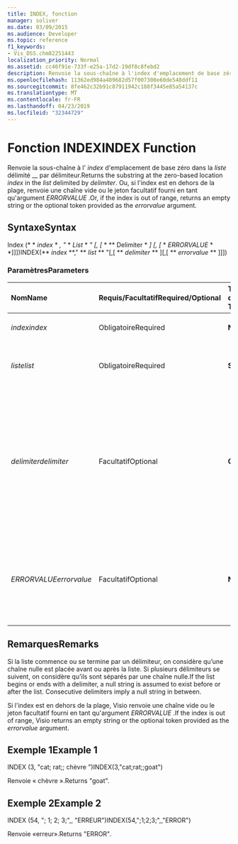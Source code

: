 ```yaml
---
title: INDEX, fonction
manager: soliver
ms.date: 03/09/2015
ms.audience: Developer
ms.topic: reference
f1_keywords:
- Vis_DSS.chm82251443
localization_priority: Normal
ms.assetid: cc46f91e-733f-e25a-17d2-19df8c8febd2
description: Renvoie la sous-chaîne à l'index d'emplacement de base zéro dans la liste délimité par délimiteur. Ou, si l'index est en dehors de la plage, renvoie une chaîne vide ou le jeton facultatif fourni en tant qu'argument ERRORVALUE.
ms.openlocfilehash: 11362ed984a489682d57f007300e60de548ddf11
ms.sourcegitcommit: 8fe462c32b91c87911942c188f3445e85a54137c
ms.translationtype: MT
ms.contentlocale: fr-FR
ms.lasthandoff: 04/23/2019
ms.locfileid: "32344729"
---
```

# <a name="index-function"></a><span data-ttu-id="0c1b6-104">Fonction INDEX</span><span class="sxs-lookup"><span data-stu-id="0c1b6-104">INDEX Function</span></span>

<span data-ttu-id="0c1b6-105">Renvoie la sous-chaîne à l' _index_ d'emplacement de base zéro dans la _liste_ délimité __ par délimiteur.</span><span class="sxs-lookup"><span data-stu-id="0c1b6-105">Returns the substring at the zero-based location  _index_ in the  _list_ delimited by  _delimiter_.</span></span> <span data-ttu-id="0c1b6-106">Ou, si l'index est en dehors de la plage, renvoie une chaîne vide ou le jeton facultatif fourni en tant qu'argument *ERRORVALUE* .</span><span class="sxs-lookup"><span data-stu-id="0c1b6-106">Or, if the index is out of range, returns an empty string or the optional token provided as the  *errorvalue*  argument.</span></span> 
  
## <a name="syntax"></a><span data-ttu-id="0c1b6-107">Syntaxe</span><span class="sxs-lookup"><span data-stu-id="0c1b6-107">Syntax</span></span>

<span data-ttu-id="0c1b6-108">Index (\* \* *index* \* *, "* \* *List* \* *" [, [* \* \*\* Delimiter \* *] [, [* \* *ERRORVALUE* \* \*]]])</span><span class="sxs-lookup"><span data-stu-id="0c1b6-108">INDEX(\*\* *index* \*\*," \*\* *list* \*\* "[,[ \*\* *delimiter* \*\* ][,[ \*\* *errorvalue* \*\* ]]])</span></span> 
  
### <a name="parameters"></a><span data-ttu-id="0c1b6-109">Paramètres</span><span class="sxs-lookup"><span data-stu-id="0c1b6-109">Parameters</span></span>

|<span data-ttu-id="0c1b6-110">**Nom**</span><span class="sxs-lookup"><span data-stu-id="0c1b6-110">**Name**</span></span>|<span data-ttu-id="0c1b6-111">**Requis/Facultatif**</span><span class="sxs-lookup"><span data-stu-id="0c1b6-111">**Required/Optional**</span></span>|<span data-ttu-id="0c1b6-112">**Type de données**</span><span class="sxs-lookup"><span data-stu-id="0c1b6-112">**Data Type**</span></span>|<span data-ttu-id="0c1b6-113">**Description**</span><span class="sxs-lookup"><span data-stu-id="0c1b6-113">**Description**</span></span>|
|:-----|:-----|:-----|:-----|
| <span data-ttu-id="0c1b6-114">_index_</span><span class="sxs-lookup"><span data-stu-id="0c1b6-114">_index_</span></span> <br/> |<span data-ttu-id="0c1b6-115">Obligatoire</span><span class="sxs-lookup"><span data-stu-id="0c1b6-115">Required</span></span>  <br/> |<span data-ttu-id="0c1b6-116">**Number**</span><span class="sxs-lookup"><span data-stu-id="0c1b6-116">**Number**</span></span> <br/> |<span data-ttu-id="0c1b6-117">Emplacement à localiser.</span><span class="sxs-lookup"><span data-stu-id="0c1b6-117">The location that you want to find.</span></span>  <br/> |
| <span data-ttu-id="0c1b6-118">_liste_</span><span class="sxs-lookup"><span data-stu-id="0c1b6-118">_list_</span></span> <br/> |<span data-ttu-id="0c1b6-119">Obligatoire</span><span class="sxs-lookup"><span data-stu-id="0c1b6-119">Required</span></span>  <br/> |<span data-ttu-id="0c1b6-120">**String**</span><span class="sxs-lookup"><span data-stu-id="0c1b6-120">**String**</span></span> <br/> |<span data-ttu-id="0c1b6-121">Liste dans laquelle effectuer la recherche.</span><span class="sxs-lookup"><span data-stu-id="0c1b6-121">The list in which you want to search.</span></span>  <br/> |
| <span data-ttu-id="0c1b6-122">_delimiter_</span><span class="sxs-lookup"><span data-stu-id="0c1b6-122">_delimiter_</span></span> <br/> |<span data-ttu-id="0c1b6-123">Facultatif</span><span class="sxs-lookup"><span data-stu-id="0c1b6-123">Optional</span></span>  <br/> |<span data-ttu-id="0c1b6-124">**Chaîne**</span><span class="sxs-lookup"><span data-stu-id="0c1b6-124">**String**</span></span> <br/> | <span data-ttu-id="0c1b6-125">Chaîne à utiliser en tant que délimiteur dans la _liste_.</span><span class="sxs-lookup"><span data-stu-id="0c1b6-125">The string to use as a delimiter within  _list_.</span></span> <span data-ttu-id="0c1b6-126">Une __ chaîne de délimiteur peut contenir plusieurs caractères et inclure des caractères multioctets.</span><span class="sxs-lookup"><span data-stu-id="0c1b6-126">A  _delimiter_ string can be more than one character in length and include multibyte characters.</span></span> <span data-ttu-id="0c1b6-127">La valeur par défaut est le point-virgule.</span><span class="sxs-lookup"><span data-stu-id="0c1b6-127">The default is a semicolon.</span></span>  <br/> |
| <span data-ttu-id="0c1b6-128">_ERRORVALUE_</span><span class="sxs-lookup"><span data-stu-id="0c1b6-128">_errorvalue_</span></span> <br/> |<span data-ttu-id="0c1b6-129">Facultatif</span><span class="sxs-lookup"><span data-stu-id="0c1b6-129">Optional</span></span>  <br/> |<span data-ttu-id="0c1b6-130">**Number**</span><span class="sxs-lookup"><span data-stu-id="0c1b6-130">**Number**</span></span> <br/> | <span data-ttu-id="0c1b6-131">Valeur définie par l’utilisateur renvoyée si l’index est hors des limites admises.</span><span class="sxs-lookup"><span data-stu-id="0c1b6-131">A user-specified value to return if the index is out of range.</span></span> <span data-ttu-id="0c1b6-132">La valeur par défaut est une chaîne vide.</span><span class="sxs-lookup"><span data-stu-id="0c1b6-132">The default is an empty string.</span></span>  <br/> |
   
## <a name="remarks"></a><span data-ttu-id="0c1b6-133">Remarques</span><span class="sxs-lookup"><span data-stu-id="0c1b6-133">Remarks</span></span>

<span data-ttu-id="0c1b6-p105">Si la liste commence ou se termine par un délimiteur, on considère qu’une chaîne nulle est placée avant ou après la liste. Si plusieurs délimiteurs se suivent, on considère qu’ils sont séparés par une chaîne nulle.</span><span class="sxs-lookup"><span data-stu-id="0c1b6-p105">If the list begins or ends with a delimiter, a null string is assumed to exist before or after the list. Consecutive delimiters imply a null string in between.</span></span> 
  
<span data-ttu-id="0c1b6-136">Si l'index est en dehors de la plage, Visio renvoie une chaîne vide ou le jeton facultatif fourni en tant qu'argument *ERRORVALUE* .</span><span class="sxs-lookup"><span data-stu-id="0c1b6-136">If the index is out of range, Visio returns an empty string or the optional token provided as the  *errorvalue*  argument.</span></span> 
  
## <a name="example-1"></a><span data-ttu-id="0c1b6-137">Exemple 1</span><span class="sxs-lookup"><span data-stu-id="0c1b6-137">Example 1</span></span>

<span data-ttu-id="0c1b6-138">INDEX (3, "cat; rat;; chèvre ")</span><span class="sxs-lookup"><span data-stu-id="0c1b6-138">INDEX(3,"cat;rat;;goat")</span></span>
  
<span data-ttu-id="0c1b6-139">Renvoie « chèvre ».</span><span class="sxs-lookup"><span data-stu-id="0c1b6-139">Returns "goat".</span></span>
  
## <a name="example-2"></a><span data-ttu-id="0c1b6-140">Exemple 2</span><span class="sxs-lookup"><span data-stu-id="0c1b6-140">Example 2</span></span>

<span data-ttu-id="0c1b6-141">INDEX (54, "; 1; 2; 3;",, "ERREUR")</span><span class="sxs-lookup"><span data-stu-id="0c1b6-141">INDEX(54,";1;2;3;",,"ERROR")</span></span>
  
<span data-ttu-id="0c1b6-142">Renvoie «erreur».</span><span class="sxs-lookup"><span data-stu-id="0c1b6-142">Returns "ERROR".</span></span>
  

